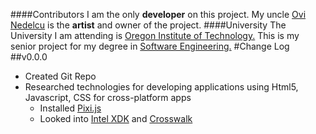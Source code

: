 ####Contributors
I am the only **developer** on this project. My uncle [Ovi Nedelcu](http://www.ovinedelcu.com/) is the **artist** and owner of the project.
####University
The University I am attending is [Oregon Institute of Technology.](http://www.oit.edu/) This is my senior project for my degree in [Software Engineering.](http://www.oit.edu/academics/degrees/software-engineering-technology)
#Change Log
##v0.0.0
* Created Git Repo
* Researched technologies for developing applications using Html5, Javascript, CSS for cross-platform apps
    * Installed [Pixi.js](http://www.pixijs.com/)
    * Looked into [Intel XDK](https://software.intel.com/en-us/intel-xdk) and [Crosswalk](https://crosswalk-project.org/)
